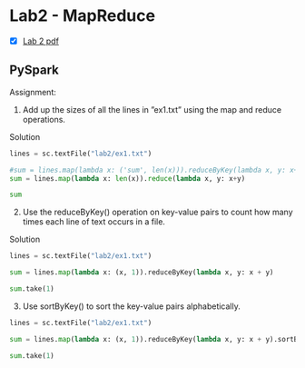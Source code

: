 # Lab2 - MapReduce

- [x] [Lab 2 pdf](https://drive.google.com/file/d/1s_NyhN_ZnVE8SWvQWX8d2R5lYVBiv1G2/view)

## PySpark

Assignment:
1. Add up the sizes of all the lines in ”ex1.txt” using the map and reduce operations.

Solution
```python
lines = sc.textFile("lab2/ex1.txt")

#sum = lines.map(lambda x: ('sum', len(x))).reduceByKey(lambda x, y: x+y)
sum = lines.map(lambda x: len(x)).reduce(lambda x, y: x+y)

sum
```

2. Use the reduceByKey() operation on key-value pairs to count how many times each line
of text occurs in a file.

Solution
```python
lines = sc.textFile("lab2/ex1.txt")

sum = lines.map(lambda x: (x, 1)).reduceByKey(lambda x, y: x + y)

sum.take(1)
```

3. Use sortByKey() to sort the key-value pairs alphabetically.
```python
lines = sc.textFile("lab2/ex1.txt")

sum = lines.map(lambda x: (x, 1)).reduceByKey(lambda x, y: x + y).sortByKey(ascending=True)

sum.take(1)
```
